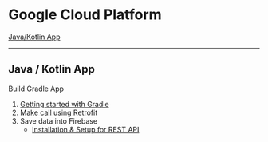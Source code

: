 # Google Cloud Platform

[Java/Kotlin App](#Java-/-Kotlin-App)

---

## Java / Kotlin App

Build Gradle App

1. [Getting started with Gradle](https://www.jetbrains.com/help/idea/getting-started-with-gradle.html)
2. [Make call using Retrofit](https://futurestud.io/tutorials/retrofit-2-beyond-android-retrofit-for-java-projects)
3. Save data into Firebase
   - [Installation & Setup for REST API](https://firebase.google.com/docs/database/rest/start)